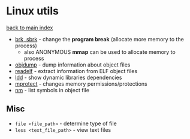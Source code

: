 # Linux utils
[back to main index](../README.md)

- [brk, sbrk](https://man7.org/linux/man-pages/man2/brk.2.html) - change the **program break** (allocate more memory to the process)
  - also ANONYMOUS **mmap** can be used to allocate memory to process
- [objdump](https://linux.die.net/man/1/objdump) - dump information about object files
- [readelf](https://man7.org/linux/man-pages/man1/readelf.1.html) - extract information from ELF object files
- [ldd](https://man7.org/linux/man-pages/man1/ldd.1.html) - show dynamic libraries dependencies
- [mprotect](https://man7.org/linux/man-pages/man2/mprotect.2.html) - changes memory permissions/protections
- [nm](https://www.thegeekstuff.com/2012/03/linux-nm-command/) - list symbols in object file

## Misc
- `file <file_path>` - determine type of file
- `less <text_file_path>` - view text files
